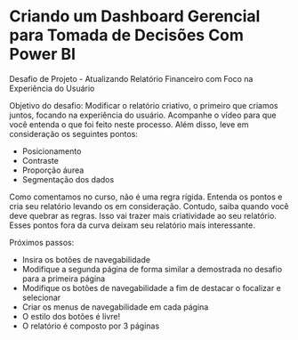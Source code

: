 # Criando um Dashboard Gerencial para Tomada de Decisões Com Power BI

Desafio de Projeto - Atualizando Relatório Financeiro com Foco na Experiência do Usuário

Objetivo do desafio:
Modificar o relatório criativo, o primeiro que criamos juntos, focando na experiência do usuário. Acompanhe o vídeo para que você entenda o que foi feito neste processo. Além disso, leve em consideração os seguintes pontos: 
  - Posicionamento
  - Contraste
  - Proporção áurea
  - Segmentação dos dados

Como comentamos no curso, não é uma regra rígida. Entenda os pontos e cria seu relatório levando os em consideração. Contudo, saiba quando você deve quebrar as regras. Isso vai trazer mais criatividade ao seu relatório. Esses pontos fora da curva deixam seu relatório mais interessante.

Próximos passos:
  -	Insira os botões de navegabilidade
  -	Modifique a segunda página de forma similar a demostrada no desafio para a primeira página
  -	Modifique os botões de navegabilidade a fim de destacar o focalizar e selecionar
  -	Criar os menus de navegabilidade em cada página
  -	O estilo dos botões é livre!
  -	O relatório é composto por 3 páginas
